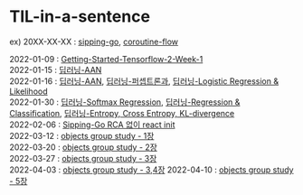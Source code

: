 # TIL-in-a-sentence
ex) 20XX-XX-XX : [sipping-go](https://github.com/ko-ing/sipping-go), [coroutine-flow](https://grizzled-saxophone-561.notion.site/6-Asynchronous-Flow-89753b90c86f4c71a452fd7514840803)

2022-01-09 : [Getting-Started-Tensorflow-2-Week-1](https://www.coursera.org/learn/getting-started-with-tensor-flow2/supplement/pfRcL/google-colab-resources)  
2022-01-15 : [딥러닝-AAN](https://www.youtube.com/watch?v=PyzBX93icz0&list=PL_iJu012NOxdDZEygsVG4jS8srnSdIgdn&index=5)  
2022-01-16 : [딥러닝-AAN](https://www.youtube.com/watch?v=2726YGYuRvU&list=PL_iJu012NOxdDZEygsVG4jS8srnSdIgdn&index=6), [딥러닝-퍼셉트론과](https://www.youtube.com/watch?v=sDkFJD3UQyY&list=PL_iJu012NOxdDZEygsVG4jS8srnSdIgdn&index=7), [딥러닝-Logistic Regression & Likelihood](https://www.youtube.com/watch?v=CzeOFc9ngwo&list=PL_iJu012NOxdDZEygsVG4jS8srnSdIgdn&index=8)  
2022-01-30 : [딥러닝-Softmax Regression](https://www.youtube.com/watch?v=NKFT3MnghJc&list=PL_iJu012NOxdDZEygsVG4jS8srnSdIgdn&index=9), [딥러닝-Regression & Classification](https://www.youtube.com/watch?v=gNRIUpjidJI&list=PL_iJu012NOxdDZEygsVG4jS8srnSdIgdn&index=10), [딥러닝-Entropy, Cross Entropy, KL-divergence](https://www.youtube.com/watch?v=z1k8HVU4Mxc&list=PL_iJu012NOxdDZEygsVG4jS8srnSdIgdn&index=11)  
2022-02-06 : [Sipping-Go RCA 없이 react init](https://github.com/ko-ing/sipping-go)  
2022-03-12 : [objects group study - 1장](https://github.com/ko-ing/objects-group-study)  
2022-03-20 : [objects group study - 2장](https://github.com/ko-ing/objects-group-study)  
2022-03-27 : [objects group study - 3장](https://github.com/ko-ing/objects-group-study)  
2022-04-03 : [objects group study - 3,4장](https://github.com/ko-ing/objects-group-study)
2022-04-10 : [objects group study - 5장](https://github.com/ko-ing/objects-group-study)
